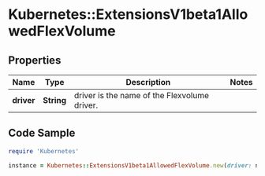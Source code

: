 # Kubernetes::ExtensionsV1beta1AllowedFlexVolume

## Properties

Name | Type | Description | Notes
------------ | ------------- | ------------- | -------------
**driver** | **String** | driver is the name of the Flexvolume driver. | 

## Code Sample

```ruby
require 'Kubernetes'

instance = Kubernetes::ExtensionsV1beta1AllowedFlexVolume.new(driver: null)
```


